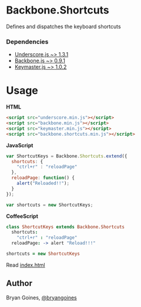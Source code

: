 # Backbone.Shortcuts

Defines and dispatches the keyboard shortcuts

### Dependencies
* [Underscore.js ~> 1.3.1](http://underscorejs.org/)
* [Backbone.js ~> 0.9.1](http://backbonejs.org/)
* [Keymaster.js ~> 1.0.2](https://github.com/madrobby/keymaster/)

# Usage

**HTML**

```html
<script src="underscore.min.js"></script>
<script src="backbone.min.js"></script>
<script src="keymaster.min.js"></script>
<script src="backbone.shortcuts.min.js"></script>
```

**JavaScript**

```javascript
var ShortcutKeys = Backbone.Shortcuts.extend({
  shortcuts: {
    "ctrl+r" : "reloadPage"
  },
  reloadPage: function() {
    alert("Reloaded!!");
  }
});

var shortcuts = new ShortcutKeys;
```

**CoffeeScript**

```coffeescript
class ShortcutKeys extends Backbone.Shortcuts
  shortcuts:
    "ctrl+r" : "reloadPage"
  reloadPage: -> alert "Reload!!!"

shortcuts = new ShortcutKeys
```

Read [index.html](https://github.com/bry4n/backbone-shortcuts/blob/master/index.html)

## Author
Bryan Goines, [@bryangoines](http://twitter.com/bryangoines)
